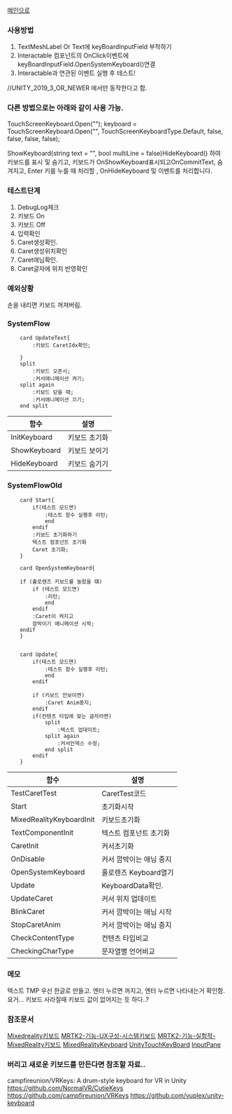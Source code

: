 
[메인으로](../../StudyHololens2.md)

###  사용방법
1. TextMeshLabel Or Text에 keyBoardInputField 부착하기
2. Interactable 컴포넌트의 OnClick이벤트에 keyBoardInputField.OpenSystemKeyboard()연결
3. Interactable과 연관된 이벤트 실행 후 테스트!

//UNITY_2019_3_OR_NEWER 에서만 동작한다고 함.



### 다른 방법으로는 아래와 같이 사용 가능.
TouchScreenKeyboard.Open("");
keyboard = TouchScreenKeyboard.Open("", TouchScreenKeyboardType.Default, false, false, false, false);

ShowKeyboard(string text = "", bool multiLine = false)HideKeyboard() 하여 키보드를 표시 및 숨기고, 키보드가 OnShowKeyboard표시되고OnCommitText, 숨겨지고, Enter 키를 누를 때 처리할 , OnHideKeyboard 및 이벤트를 처리합니다.

### 테스트단계
1. DebugLog체크
2. 키보드 On
3. 키보드 Off
4. 입력확인
5. Caret생성확인.
6. Caret생성위치확인
7. Caret애님확인.
8. Caret글자에 위치 반영확인




### 예외상황
손을 내리면 키보드 꺼져버림.


### SystemFlow
```plantuml
    card UpdateText{
        :키보드 CaretIdx확인;
        
    }
    split
        :키보드 오픈시;
        :커서애니메이션 켜기;
    split again
        :키보드 닫을 때;
        :커서애니메이션 끄기;
    end split

```



|함수|설명
|-|-
|InitKeyboard |키보드 초기화
|ShowKeyboard |키보드 보이기
|HideKeyboard |키보드 숨기기



### SystemFlowOld
```plantuml
    card Start{
        if(테스트 모드면)
            :테스트 함수 실행후 리턴;
            end
        endif
        :키보드 초기화하기
        텍스트 컴포넌트 초기화
        Caret 초기화;
    }
    
    card OpenSystemKeyboard{
    
    if (홀로렌즈 키보드를 눌렀을 떄)
        if (테스트 모드면)
            :리턴;
            end
        endif
        :Caret이 켜지고
        깜박이기 애니메이션 시작;
    endif    
    }

    
    card Update{
        if(테스트 모드면)
            :테스트 함수 실행후 리턴;
            end
        endif

        if (키보드 안보이면)
            :Caret Anim중지;
        endif
        if(컨텐츠 타입에 맞는 글자라면)
            split 
                :텍스트 업데이트;
            split again
                :커서인덱스 수정;
            end split
        endif
    }
```

|함수|설명
|-|-
|TestCaretTest           |CaretTest코드
|Start                   |초기화시작
|MixedRealityKeyboardInit|키보드초기화
|TextComponentInit       |텍스트 컴포넌트 초기화
|CaretInit               |커서초기화
|OnDisable               |커서 깜박이는 애님 중지
|OpenSystemKeyboard      |홀로렌즈 Keyboard열기
|Update                  |KeyboardData확인.
|UpdateCaret             |커서 위치 업데이트
|BlinkCaret              |커서 깜박이는 애님 시작
|StopCaretAnim           |커서 깜박이는 애님 중지
|CheckContentType        |컨텐츠 타입비교
|CheckingCharType        |문자열별 언어비교

### 메모
텍스트 TMP 우선 한글로 만들고.
엔터 누르면 꺼지고, 엔터 누르면 나타내는거 확인함. 요거...
키보드 사라질때 키보드 값이 없어지는 듯 하다..?



### 참조문서

[Mixedreality키보드](https://learn.microsoft.com/ko-kr/windows/mixed-reality/develop/unity/keyboard-input-in-unity)
[MRTK2-기능-UX구성-시스템키보드](https://learn.microsoft.com/ko-kr/windows/mixed-reality/mrtk-unity/mrtk2/features/ux-building-blocks/system-keyboard?view=mrtkunity-2022-05)
[MRTK2-기능-실험적-MixedReality키보드](https://learn.microsoft.com/ko-kr/windows/mixed-reality/mrtk-unity/mrtk2/features/experimental/mixed-reality-keyboard?view=mrtkunity-2022-05)
[MixedRealityKeyboard](https://learn.microsoft.com/ko-kr/dotnet/api/microsoft.mixedreality.toolkit.experimental.ui.mixedrealitykeyboard?preserve-view=true&view=mixed-reality-toolkit-unity-2020-dotnet-2.8.0)
[UnityTouchKeyBoard](https://docs.unity3d.com/ScriptReference/TouchScreenKeyboard.Open.html)
[InputPane](https://learn.microsoft.com/en-us/uwp/api/windows.ui.viewmanagement?view=winrt-22621)


### 버리고 새로운 키보드를 만든다면 참조할 자료..
campfireunion/VRKeys: A drum-style keyboard for VR in Unity
https://github.com/NormalVR/CutieKeys
https://github.com/campfireunion/VRKeys
https://github.com/vuplex/unity-keyboard